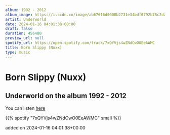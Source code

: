 ```yaml
---
album: 1992 - 2012
album_image: https://i.scdn.co/image/ab67616d0000b2731e34bdf6792b78c2da36a767
artist: Underworld
date: 2024-01-16 04:01:38+00:00
draft: false
duration: 456480
preview_url: null
spotify_url: https://open.spotify.com/track/7xQYVjs4wZNdCwO0EeAWMC
title: Born Slippy (Nuxx)
type: music
---
```



# Born Slippy (Nuxx)

## Underworld on the album 1992 - 2012

You can listen [here](https://open.spotify.com/track/7xQYVjs4wZNdCwO0EeAWMC)

{{% spotify "7xQYVjs4wZNdCwO0EeAWMC" small %}}

added on 2024-01-16 04:01:38+00:00